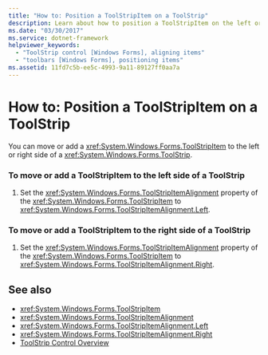 ```yaml
---
title: "How to: Position a ToolStripItem on a ToolStrip"
description: Learn about how to position a ToolStripItem on the left or right of a ToolStrip by means of a 1-step procedure.
ms.date: "03/30/2017"
ms.service: dotnet-framework
helpviewer_keywords: 
  - "ToolStrip control [Windows Forms], aligning items"
  - "toolbars [Windows Forms], positioning items"
ms.assetid: 11fd7c5b-ee5c-4993-9a11-89127ff0aa7a
---
```

# How to: Position a ToolStripItem on a ToolStrip

You can move or add a <xref:System.Windows.Forms.ToolStripItem> to the left or right side of a <xref:System.Windows.Forms.ToolStrip>.

### To move or add a ToolStripItem to the left side of a ToolStrip

1. Set the <xref:System.Windows.Forms.ToolStripItemAlignment> property of the <xref:System.Windows.Forms.ToolStripItem> to <xref:System.Windows.Forms.ToolStripItemAlignment.Left>.

### To move or add a ToolStripItem to the right side of a ToolStrip

1. Set the <xref:System.Windows.Forms.ToolStripItemAlignment> property of the <xref:System.Windows.Forms.ToolStripItem> to <xref:System.Windows.Forms.ToolStripItemAlignment.Right>.

## See also

- <xref:System.Windows.Forms.ToolStripItem>
- <xref:System.Windows.Forms.ToolStripItemAlignment>
- <xref:System.Windows.Forms.ToolStripItemAlignment.Left>
- <xref:System.Windows.Forms.ToolStripItemAlignment.Right>
- [ToolStrip Control Overview](toolstrip-control-overview-windows-forms.md)
